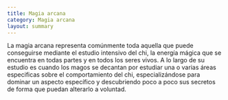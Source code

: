 ```yaml
---
title: Magia arcana
category: Magia arcana
layout: summary
---
```


La magia arcana representa comúnmente toda aquella que puede conseguirse mediante el estudio intensivo del chi, la energía mágica que se encuentra en todas partes y en todos los seres vivos. A lo largo de su estudio es cuando los magos se decantan por estudiar una o varias áreas especificas sobre el comportamiento del chi, especializándose para dominar un aspecto específico y descubriendo poco a poco sus secretos de forma que puedan alterarlo a voluntad.

